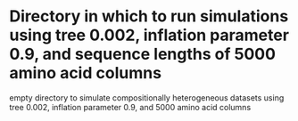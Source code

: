 # Directory in which to run simulations using tree 0.002, inflation parameter 0.9, and sequence lengths of 5000 amino acid columns

empty directory to simulate compositionally heterogeneous datasets using tree 0.002, inflation parameter 0.9, and 5000 amino acid columns
